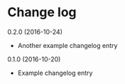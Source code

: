 Change log
==========

0.2.0 (2016-10-24)
- Another example changelog entry

0.1.0 (2016-10-20)
- Example changelog entry
